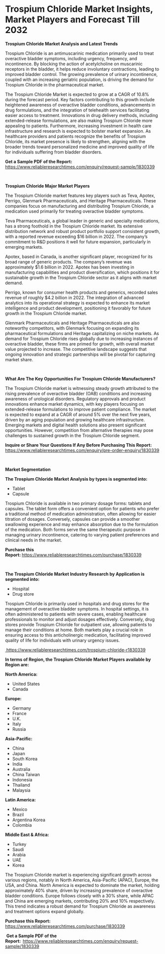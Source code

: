 <p><h1>Trospium Chloride Market Insights, Market Players and Forecast Till 2032</h1></p><p><strong>Trospium Chloride Market Analysis and Latest Trends</strong></p>
<p><p>Trospium Chloride is an antimuscarinic medication primarily used to treat overactive bladder symptoms, including urgency, frequency, and incontinence. By blocking the action of acetylcholine on muscarinic receptors in the bladder, it helps reduce involuntary contractions, leading to improved bladder control. The growing prevalence of urinary incontinence, coupled with an increasing geriatric population, is driving the demand for Trospium Chloride in the pharmaceutical market.</p><p>The Trospium Chloride Market is expected to grow at a CAGR of 10.8% during the forecast period. Key factors contributing to this growth include heightened awareness of overactive bladder conditions, advancements in drug formulations, and the integration of telehealth services facilitating easier access to treatment. Innovations in drug delivery methods, including extended-release formulations, are also making Trospium Chloride more appealing to patients. Furthermore, increasing investment in health care infrastructure and research is expected to bolster market expansion. As healthcare providers and patients recognize the benefits of Trospium Chloride, its market presence is likely to strengthen, aligning with the broader trends toward personalized medicine and improved quality of life for individuals suffering from bladder disorders.</p></p>
<p><strong>Get a Sample PDF of the Report:&nbsp;</strong> <a href="https://www.reliableresearchtimes.com/enquiry/request-sample/1830339?utm_campaign=2216&utm_medium=2&utm_source=Github&utm_content=ia&utm_term=19042025&utm_id=trospium-chloride">https://www.reliableresearchtimes.com/enquiry/request-sample/1830339</a></p>
<p>&nbsp;</p>
<p><strong>Trospium Chloride Major Market Players</strong></p>
<p><p>The Trospium Chloride market features key players such as Teva, Apotex, Perrigo, Glenmark Pharmaceuticals, and Heritage Pharmaceuticals. These companies focus on manufacturing and distributing Trospium Chloride, a medication used primarily for treating overactive bladder symptoms.</p><p>Teva Pharmaceuticals, a global leader in generic and specialty medications, has a strong foothold in the Trospium Chloride market. Its extensive distribution network and robust product portfolio support consistent growth, with a reported revenue exceeding $16 billion in 2022. The company’s commitment to R&D positions it well for future expansion, particularly in emerging markets.</p><p>Apotex, based in Canada, is another significant player, recognized for its broad range of generic products. The company’s revenue was approximately $1.6 billion in 2022. Apotex has been investing in manufacturing capabilities and product diversification, which positions it for sustainable growth in the Trospium Chloride sector as it aligns with market demand.</p><p>Perrigo, known for consumer health products and generics, recorded sales revenue of roughly $4.2 billion in 2022. The integration of advanced analytics into its operational strategy is expected to enhance its market intelligence and product development, positioning it favorably for future growth in the Trospium Chloride market.</p><p>Glenmark Pharmaceuticals and Heritage Pharmaceuticals are also noteworthy competitors, with Glenmark focusing on expanding its pharmaceutical formulations and Heritage capitalizing on niche markets. As demand for Trospium Chloride rises globally due to increasing instances of overactive bladder, these firms are primed for growth, with overall market value projected to increase. The competitive landscape suggests that ongoing innovation and strategic partnerships will be pivotal for capturing market share.</p></p>
<p>&nbsp;</p>
<p><strong>What Are The Key Opportunities For Trospium Chloride Manufacturers?</strong></p>
<p><p>The Trospium Chloride market is witnessing steady growth attributed to the rising prevalence of overactive bladder (OAB) conditions and increasing awareness of urological disorders. Regulatory approvals and product innovations enhance market dynamics, with key players focusing on extended-release formulations to improve patient compliance. The market is expected to expand at a CAGR of around 5% over the next five years, driven by an aging population and growing healthcare infrastructure. Emerging markets and digital health solutions also present significant opportunities. However, competition from alternative therapies may pose challenges to sustained growth in the Trospium Chloride segment.</p></p>
<p><strong>Inquire or Share Your Questions If Any Before Purchasing This Report:</strong> <a href="https://www.reliableresearchtimes.com/enquiry/pre-order-enquiry/1830339?utm_campaign=2216&utm_medium=2&utm_source=Github&utm_content=ia&utm_term=19042025&utm_id=trospium-chloride">https://www.reliableresearchtimes.com/enquiry/pre-order-enquiry/1830339</a></p>
<p>&nbsp;</p>
<p><strong>Market Segmentation</strong></p>
<p><strong>The Trospium Chloride Market Analysis by types is segmented into:</strong></p>
<p><ul><li>Tablet</li><li>Capsule</li></ul></p>
<p><p>Trospium Chloride is available in two primary dosage forms: tablets and capsules. The tablet form offers a convenient option for patients who prefer a traditional method of medication administration, often allowing for easier titration of dosages. Conversely, capsules can provide a smoother swallowing experience and may enhance absorption due to the formulation of the medication. Both forms serve the same therapeutic purpose in managing urinary incontinence, catering to varying patient preferences and clinical needs in the market.</p></p>
<p><strong>Purchase this Report:&nbsp;</strong><a href="https://www.reliableresearchtimes.com/purchase/1830339?utm_campaign=2216&utm_medium=2&utm_source=Github&utm_content=ia&utm_term=19042025&utm_id=trospium-chloride">https://www.reliableresearchtimes.com/purchase/1830339</a></p>
<p>&nbsp;</p>
<p><strong>The Trospium Chloride Market Industry Research by Application is segmented into:</strong></p>
<p><ul><li>Hospital</li><li>Drug store</li></ul></p>
<p><p>Trospium Chloride is primarily used in hospitals and drug stores for the management of overactive bladder symptoms. In hospital settings, it is often administered to patients with severe cases, enabling healthcare professionals to monitor and adjust dosages effectively. Conversely, drug stores provide Trospium Chloride for outpatient use, allowing patients to manage their conditions at home. Both markets play a crucial role in ensuring access to this anticholinergic medication, facilitating improved quality of life for individuals with urinary urgency issues.</p></p>
<p><a href="https://www.reliableresearchtimes.com/trospium-chloride-r1830339?utm_campaign=2216&utm_medium=2&utm_source=Github&utm_content=ia&utm_term=19042025&utm_id=trospium-chloride">&nbsp;https://www.reliableresearchtimes.com/trospium-chloride-r1830339</a></p>
<p><strong>In terms of Region, the Trospium Chloride Market Players available by Region are:</strong></p>
<p>
    <p> <strong> North America: </strong>
        <ul>
            <li>United States</li>
            <li>Canada</li>
        </ul>
        </p> 
    <p> <strong> Europe: </strong>
        <ul>
            <li>Germany</li>
            <li>France</li>
            <li>U.K.</li>
            <li>Italy</li>
            <li>Russia</li>
        </ul>
        </p> 
    <p> <strong> Asia-Pacific: </strong>
        <ul>
            <li>China</li>
            <li>Japan</li>
            <li>South Korea</li>
            <li>India</li>
            <li>Australia</li>
            <li>China Taiwan</li>
            <li>Indonesia</li>
            <li>Thailand</li>
            <li>Malaysia</li>
        </ul>
        </p> 
    <p> <strong> Latin America: </strong>
        <ul>
            <li>Mexico</li>
            <li>Brazil</li>
            <li>Argentina Korea</li>
            <li>Colombia</li>
        </ul>
        </p> 
    <p> <strong> Middle East & Africa: </strong>
        <ul>
            <li>Turkey</li>
            <li>Saudi</li>
            <li>Arabia</li>
            <li>UAE</li>
            <li>Korea</li>
        </ul>
    </p>
    </p>
<p><p>The Trospium Chloride market is experiencing significant growth across various regions, notably in North America, Asia-Pacific (APAC), Europe, the USA, and China. North America is expected to dominate the market, holding approximately 40% share, driven by increasing prevalence of overactive bladder conditions. Europe follows closely with a 30% share, while APAC and China are emerging markets, contributing 20% and 10% respectively. This trend indicates a robust demand for Trospium Chloride as awareness and treatment options expand globally.</p></p>
<p><strong>Purchase this Report: </strong><a href="https://www.reliableresearchtimes.com/purchase/1830339?utm_campaign=2216&utm_medium=2&utm_source=Github&utm_content=ia&utm_term=19042025&utm_id=trospium-chloride">https://www.reliableresearchtimes.com/purchase/1830339</a></p>
<p>&nbsp;<strong>Get a Sample PDF of the Report:&nbsp;&nbsp;</strong><a href="https://www.reliableresearchtimes.com/enquiry/request-sample/1830339?utm_campaign=2216&utm_medium=2&utm_source=Github&utm_content=ia&utm_term=19042025&utm_id=trospium-chloride">https://www.reliableresearchtimes.com/enquiry/request-sample/1830339</a></p>
<p><strong></strong></p>
<p><p></p><p></p><p></p></p>